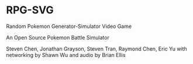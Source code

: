 RPG-SVG
=======
Random Pokemon Generator-Simulator Video Game

An Open Source Pokemon Battle Simulator
  


Steven Chen, Jonathan Grayson, Steven Tran, Raymond Chen, Eric Yu
with networking by Shawn Wu and audio by Brian Ellis
